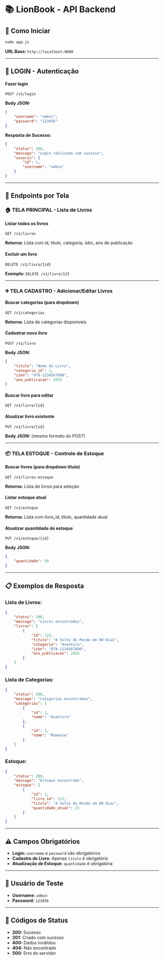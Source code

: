 # 📚 LionBook - API Backend

## 🚀 Como Iniciar
```bash
node app.js
```
**URL Base:** `http://localhost:8080`

---

## 🔐 **LOGIN - Autenticação**

#### Fazer login
```
POST /v1/login
```
**Body JSON:**
```json
{
    "username": "admin",
    "password": "123456"
}
```
**Resposta de Sucesso:**
```json
{
    "status": 200,
    "message": "Login realizado com sucesso",
    "usuario": {
        "id": 1,
        "username": "admin"
    }
}
```

---

## 📱 Endpoints por Tela

### 🏠 **TELA PRINCIPAL - Lista de Livros**

#### Listar todos os livros
```
GET /v1/livros
```
**Retorna:** Lista com id, título, categoria, isbn, ano de publicação

#### Excluir um livro
```
DELETE /v1/livro/{id}
```
**Exemplo:** `DELETE /v1/livro/123`

---

### ➕ **TELA CADASTRO - Adicionar/Editar Livros**

#### Buscar categorias (para dropdown)
```
GET /v1/categorias
```
**Retorna:** Lista de categorias disponíveis

#### Cadastrar novo livro
```
POST /v1/livro
```
**Body JSON:**
```json
{
    "titulo": "Nome do Livro",
    "categoria_id": 1,
    "isbn": "978-1234567890",
    "ano_publicacao": 2025
}
```

#### Buscar livro para editar
```
GET /v1/livro/{id}
```

#### Atualizar livro existente
```
PUT /v1/livro/{id}
```
**Body JSON:** (mesmo formato do POST)

---

### 📦 **TELA ESTOQUE - Controle de Estoque**

#### Buscar livros (para dropdown título)
```
GET /v1/livros-estoque
```
**Retorna:** Lista de livros para seleção

#### Listar estoque atual
```
GET /v1/estoque
```
**Retorna:** Lista com livro_id, título, quantidade atual

#### Atualizar quantidade do estoque
```
PUT /v1/estoque/{id}
```
**Body JSON:**
```json
{
    "quantidade": 50
}
```

---

## 📋 **Exemplos de Resposta**

### Lista de Livros:
```json
{
    "status": 200,
    "message": "Livros encontrados",
    "livros": [
        {
            "id": 123,
            "titulo": "A Volta do Mundo em 80 Dias",
            "categoria": "Aventura",
            "isbn": "978-1234567890",
            "ano_publicacao": 2020
        }
    ]
}
```

### Lista de Categorias:
```json
{
    "status": 200,
    "message": "Categorias encontradas",
    "categorias": [
        {
            "id": 1,
            "nome": "Aventura"
        },
        {
            "id": 2,
            "nome": "Romance"
        }
    ]
}
```

### Estoque:
```json
{
    "status": 200,
    "message": "Estoque encontrado",
    "estoque": [
        {
            "id": 1,
            "livro_id": 123,
            "titulo": "A Volta do Mundo em 80 Dias",
            "quantidade_atual": 25
        }
    ]
}
```

---

## ⚠️ **Campos Obrigatórios**

- **Login:** `username` e `password` são obrigatórios
- **Cadastro de Livro:** Apenas `titulo` é obrigatório
- **Atualização de Estoque:** `quantidade` é obrigatória

---

## 👤 **Usuário de Teste**
- **Username:** `admin`
- **Password:** `123456`

---

## 🎯 **Códigos de Status**
- **200:** Sucesso
- **201:** Criado com sucesso  
- **400:** Dados inválidos
- **404:** Não encontrado
- **500:** Erro do servidor
